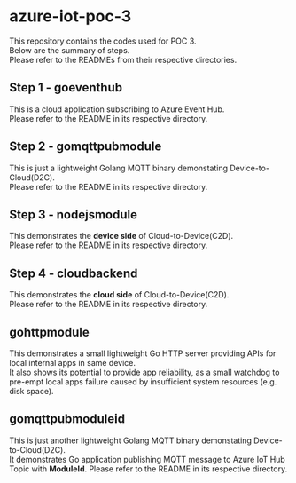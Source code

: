 # azure-iot-poc-3
This repository contains the codes used for POC 3.  
Below are the summary of steps.  
Please refer to the READMEs from their respective directories.  

## Step 1 - goeventhub
This is a cloud application subscribing to Azure Event Hub.  
Please refer to the README in its respective directory.  

## Step 2 - gomqttpubmodule
This is just a lightweight Golang MQTT binary demonstating Device-to-Cloud(D2C).  
Please refer to the README in its respective directory.  

## Step 3 - nodejsmodule
This demonstrates the **device side** of Cloud-to-Device(C2D).  
Please refer to the README in its respective directory.  

## Step 4 - cloudbackend
This demonstrates the **cloud side** of Cloud-to-Device(C2D).  
Please refer to the README in its respective directory.  

## gohttpmodule
This demonstrates a small lightweight Go HTTP server providing APIs for local internal apps in same device.  
It also shows its potential to provide app reliability, as a small watchdog to pre-empt local apps failure caused by insufficient system resources (e.g. disk space).  

## gomqttpubmoduleid
This is just another lightweight Golang MQTT binary demonstating Device-to-Cloud(D2C).  
It demonstrates Go application publishing MQTT message to Azure IoT Hub Topic with **ModuleId**. 
Please refer to the README in its respective directory. 
